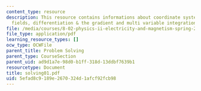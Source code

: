 ```yaml
---
content_type: resource
description: This resource contains informations about coordinate systems, vector
  fields, differentiation & the gradient and multi variable integration.
file: /media/courses/8-02-physics-ii-electricity-and-magnetism-spring-2007/5efad8c9189e2670324d1afcf92fcb98_solving01.pdf
file_type: application/pdf
learning_resource_types: []
ocw_type: OCWFile
parent_title: Problem Solving
parent_type: CourseSection
parent_uid: ad9d1a7e-98d0-b1ff-318d-13ddbf7639b1
resourcetype: Document
title: solving01.pdf
uid: 5efad8c9-189e-2670-324d-1afcf92fcb98
---
```


